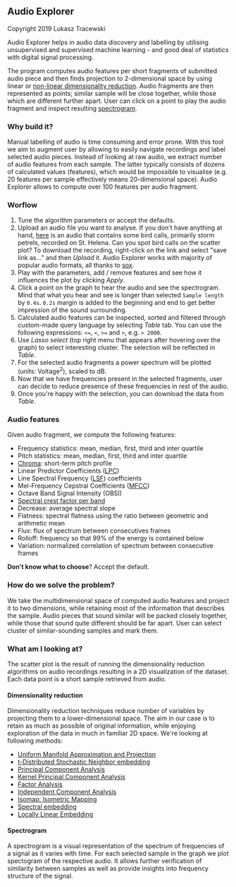 ## Audio Explorer

Copyright 2019 Lukasz Tracewski

Audio Explorer helps in audio data discovery and labelling by utilising unsupervised and supervised machine learning - and good deal of statistics with digital signal processing.

The program computes audio features per short fragments of submitted audio piece and then finds projection to 2-dimensional space by using linear or [non-linear dimensionality reduction](https://en.wikipedia.org/wiki/Nonlinear_dimensionality_reduction). Audio fragments are then represented as points; similar sample will be close together, while those which are different further apart. User can click on a point to play the audio fragment and inspect resulting [spectrogram](https://en.wikipedia.org/wiki/Spectrogram). 

### Why build it?

Manual labelling of audio is time consuming and error prone. With this tool we aim to augment user by allowing to easily navigate recordings and label selected audio pieces. Instead of looking at raw audio, we extract number of audio features from each sample. The latter typically consists of dozens of calculated values (features), which would be impossible to visualise (e.g. 20 features per sample effectively means 20-dimensional space). Audio Explorer allows to compute over 100 features per audio fragment.

### Worflow 

1. Tune the algorithm parameters or accept the defaults. 
2. Upload an audio file you want to analyse. If you don't have anything at hand, [here](https://s3.eu-central-1.amazonaws.com/audioexplorer-public/sthelena_example.mp3) is an audio that contains some bird calls, primarily storm petrels, recorded on St. Helena. Can you spot bird calls on the scatter plot? To download the recording, right-click on the link and select "save link as..." and then *Upload* it. Audio Explorer works with majority of popular audio formats, all thanks to [sox](http://sox.sourceforge.net).
3. Play with the parameters, add / remove features and see how it influences the plot by clicking *Apply*.
4. Click a point on the graph to hear the audio and see the spectrogram. Mind that what you hear and see is longer than selected `Sample length` by `0.4s`. `0.2s` margin is added to the beginning and end to get better impression of the sound surrounding.  
5. Calculated audio features can be inspected, sorted and filtered through custom-made query language by selecting _Table_ tab. You can use the following expressions: `<=`, `<`, `>=` and `>`, e.g. `> 2000`.
6. Use *Lasso select* (top right menu that appears after hovering over the graph) to select interesting cluster. The selection will be reflected in *Table*.
7. For the selected audio fragments a power spectrum will be plotted (units: Voltage<sup>2</sup>), scaled to dB.
8. Now that we have frequencies present in the selected fragments, user can decide to reduce presence of these frequencies in rest of the audio.  
9. Once you're happy with the selection, you can download the data from *Table*.


### Audio features

Given audio fragment, we compute the following features:
* Frequency statistics: mean, median, first, third and inter quartile 
* Pitch statistics: mean, median, first, third and inter quartile
* [Chroma](https://en.wikipedia.org/wiki/Chroma_feature): short-term pitch profile 
* Linear Predictor Coefficients ([LPC](https://en.wikipedia.org/wiki/Linear_predictive_coding))
* Line Spectral Frequency ([LSF](https://en.wikipedia.org/wiki/Line_spectral_pairs)) coefficients 
* Mel-Frequency Cepstral Coefficients ([MFCC](https://en.wikipedia.org/wiki/Mel-frequency_cepstrum))
* Octave Band Signal Intensity (OBSI)
* [Spectral crest factor per band](https://en.wikipedia.org/wiki/Crest_factor)
* Decrease: average spectral slope
* Flatness: spectral flatness using the ratio between geometric and arithmetic mean
* Flux: flux of spectrum between consecutives frames
* Rolloff: frequency so that 99% of the energy is contained below
* Variation: normalized correlation of spectrum between consecutive frames

**Don't know what to choose**? Accept the default. 


### How do we solve the problem?
We take the multidimensional space of computed audio features and project it to two dimensions, while retaining most of the information that describes the sample. Audio pieces that sound similar will be packed closely together, while those that sound quite different should be far apart. User can select cluster of similar-sounding samples and mark them.

### What am I looking at?
The scatter plot is the result of running the dimensionality reduction algorithms on audio recordings resulting in a 2D visualization of the dataset. Each data point is a short sample retrieved from audio. 


#### Dimensionality reduction
Dimensionality reduction techniques reduce number of variables by projecting them to a lower-dimensional space. The aim in our case is to retain as much as possible of original information, while enjoying exploration of the data in much in familiar 2D space. We're looking at following methods:
* [Uniform Manifold Approximation and Projection](https://arxiv.org/pdf/1802.03426)
* [t-Distributed Stochastic Neighbor embedding](https://en.wikipedia.org/wiki/T-distributed_stochastic_neighbor_embedding)
* [Principal Component Analysis](https://en.wikipedia.org/wiki/Principal_component_analysis)
* [Kernel Principal Component Analysis](https://en.wikipedia.org/wiki/Kernel_principal_component_analysis)
* [Factor Analysis](https://en.wikipedia.org/wiki/Factor_analysis)
* [Independent Component Analysis](https://en.wikipedia.org/wiki/Independent_component_analysis)
* [Isomap: Isometric Mapping](https://en.wikipedia.org/wiki/Isomap)
* [Spectral embedding](https://en.wikipedia.org/wiki/Spectral_clustering)
* [Locally Linear Embedding](https://cs.nyu.edu/~roweis/lle/papers/lleintro.pdf)


#### Spectrogram
A spectrogram is a visual representation of the spectrum of frequencies of a signal as it varies with time. For each selected sample in the graph we plot spectogram of the respective audio. It allows further verification of similarity between samples as well as provide insights into frequency structure of the signal.
 

